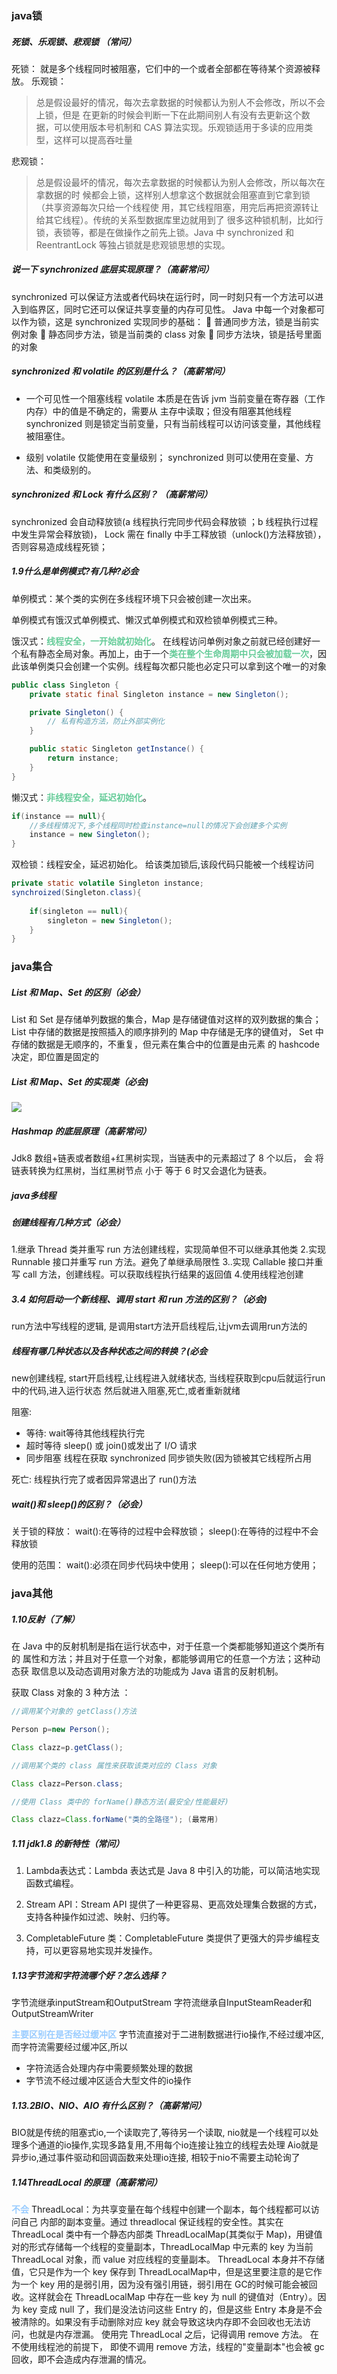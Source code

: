 



### java锁

##### 死锁、乐观锁、悲观锁 （常问）
死锁： 就是多个线程同时被阻塞，它们中的一个或者全部都在等待某个资源被释放。
乐观锁： 
>总是假设最好的情况，每次去拿数据的时候都认为别人不会修改，所以不会上锁，但是 在更新的时候会判断一下在此期间别人有没有去更新这个数据，可以使用版本号机制和 CAS 算法实现。乐观锁适用于多读的应用类型，这样可以提高吞吐量


悲观锁： 
>总是假设最坏的情况，每次去拿数据的时候都认为别人会修改，所以每次在拿数据的时 候都会上锁，这样别人想拿这个数据就会阻塞直到它拿到锁（共享资源每次只给一个线程使 用，其它线程阻塞，用完后再把资源转让给其它线程）。传统的关系型数据库里边就用到了 很多这种锁机制，比如行锁，表锁等，都是在做操作之前先上锁。Java 中 synchronized 和 ReentrantLock 等独占锁就是悲观锁思想的实现。


##### 说一下 synchronized 底层实现原理？（高薪常问）
synchronized 可以保证方法或者代码块在运行时，同一时刻只有一个方法可以进 入到临界区，同时它还可以保证共享变量的内存可见性。 Java 中每一个对象都可以作为锁，这是 synchronized 实现同步的基础：
 普通同步方法，锁是当前实例对象
 静态同步方法，锁是当前类的 class 对象
 同步方法块，锁是括号里面的对象


##### synchronized 和 volatile 的区别是什么？（高薪常问）
* 一个可见性一个阻塞线程
volatile 本质是在告诉 jvm 当前变量在寄存器（工作内存）中的值是不确定的，需要从 主存中读取；但没有阻塞其他线程
synchronized 则是锁定当前变量，只有当前线程可以访问该变量，其他线程被阻塞住。

* 级别
volatile 仅能使用在变量级别；
synchronized 则可以使用在变量、方法、和类级别的。 

##### synchronized 和 Lock 有什么区别？ （高薪常问） 
synchronized 会自动释放锁(a 线程执行完同步代码会释放锁 ；b 线程执行过程中发生异常会释放锁)，
Lock 需在 finally 中手工释放锁（unlock()方法释放锁），否则容易造成线程死锁；

##### 1.9什么是单例模式?有几种?必会

单例模式：某个类的实例在多线程环境下只会被创建一次出来。

单例模式有饿汉式单例模式、懒汉式单例模式和双检锁单例模式三种。

饿汉式：<font color=#66CC99 style=" font-weight:bold;">线程安全，一开始就初始化</font>。
在线程访问单例对象之前就已经创建好一个私有静态全局对象。再加上，由于一个<font color=#66CC99 style=" font-weight:bold;">类在整个生命周期中只会被加载一次</font>，因此该单例类只会创建一个实例。线程每次都只能也必定只可以拿到这个唯一的对象
```java
public class Singleton {
    private static final Singleton instance = new Singleton();

    private Singleton() {
        // 私有构造方法，防止外部实例化
    }

    public static Singleton getInstance() {
        return instance;
    }
}
```
懒汉式：<font color=#66CC99 style=" font-weight:bold;">非线程安全，延迟初始化</font>。
```java
if(instance == null){
	//多线程情况下,多个线程同时检查instance=null的情况下会创建多个实例
	instance = new Singleton();
}
```

双检锁：线程安全，延迟初始化。
给该类加锁后,该段代码只能被一个线程访问
```java
private static volatile Singleton instance;
synchroized(Singleton.class){
	
	if(singleton == null){
		singleton = new Singleton();
	}
}
```


### java集合

##### List 和 Map、Set 的区别（必会）
List 和 Set 是存储单列数据的集合，Map 是存储键值对这样的双列数据的集合；
List 中存储的数据是按照插入的顺序排列的
Map 中存储是无序的键值对， 
Set 中存储的数据是无顺序的，不重复，但元素在集合中的位置是由元素 的 hashcode 决定，即位置是固定的

##### List 和 Map、Set 的实现类（必会)
![](img/Pasted%20image%2020240414134114.png)


##### Hashmap 的底层原理（高薪常问）
Jdk8 数组+链表或者数组+红黑树实现，当链表中的元素超过了 8 个以后， 会 将链表转换为红黑树，当红黑树节点 小于 等于 6 时又会退化为链表。

##### java多线程

##### 创建线程有几种方式（必会） 
1.继承 Thread 类并重写 run 方法创建线程，实现简单但不可以继承其他类 
2.实现 Runnable 接口并重写 run 方法。避免了单继承局限性 
3..实现 Callable 接口并重写 call 方法，创建线程。可以获取线程执行结果的返回值
4.使用线程池创建

##### 3.4 如何启动一个新线程、调用 start 和 run 方法的区别？（必会)
run方法中写线程的逻辑,
是调用start方法开启线程后,让jvm去调用run方法的

##### 线程有哪几种状态以及各种状态之间的转换？(必会
new创建线程,
start开启线程,让线程进入就绪状态,
当线程获取到cpu后就运行run中的代码,进入运行状态
然后就进入阻塞,死亡,或者重新就绪

阻塞:
* 等待:
	wait等待其他线程执行完
* 超时等待
	sleep() 或 join()或发出了 I/O 请求
* 同步阻塞
	线程在获取 synchronized 同步锁失败(因为锁被其它线程所占用

死亡:
线程执行完了或者因异常退出了 run()方法

##### wait()和 sleep()的区别？（必会）
关于锁的释放： 
wait():在等待的过程中会释放锁； 
sleep():在等待的过程中不会释放锁 

使用的范围： 
wait():必须在同步代码块中使用； 
sleep():可以在任何地方使用； 


### java其他

##### 1.10反射（了解）

在 Java 中的反射机制是指在运行状态中，对于任意一个类都能够知道这个类所有的
属性和方法；并且对于任意一个对象，都能够调用它的任意一个方法；这种动态获
取信息以及动态调用对象方法的功能成为 Java 语言的反射机制。

获取 Class 对象的 3 种方法 ：
```java
//调用某个对象的 getClass()方法

Person p=new Person();

Class clazz=p.getClass();

//调用某个类的 class 属性来获取该类对应的 Class 对象

Class clazz=Person.class;

//使用 Class 类中的 forName()静态方法(最安全/性能最好)

Class clazz=Class.forName("类的全路径"); (最常用)
```


##### 1.11 jdk1.8 的新特性（常问）

1. Lambda表达式：Lambda 表达式是 Java 8 中引入的功能，可以简洁地实现函数式编程。

2. Stream API：Stream API 提供了一种更容易、更高效处理集合数据的方式，支持各种操作如过滤、映射、归约等。

3. CompletableFuture 类：CompletableFuture 类提供了更强大的异步编程支持，可以更容易地实现并发操作。



##### 1.13字节流和字符流哪个好？怎么选择？
字节流继承inputStream和OutputStream
字符流继承自InputSteamReader和OutputStreamWriter

<font color=#99CCFF style=" font-weight:bold;">主要区别在是否经过缓冲区</font>
字节流直接对于二进制数据进行io操作,不经过缓冲区,而字符流需要经过缓冲区,所以
* 字符流适合处理内存中需要频繁处理的数据
* 字节流不经过缓冲区适合大型文件的io操作


##### 1.13.2BIO、NIO、AIO 有什么区别？（高薪常问）

BIO就是传统的阻塞式io,一个读取完了,等待另一个读取,
nio就是一个线程可以处理多个通道的io操作,实现多路复用,不用每个io连接让独立的线程去处理
Aio就是异步io,通过事件驱动和回调函数来处理io连接, 相较于nio不需要主动轮询了




##### 1.14ThreadLocal 的原理（高薪常问）

<font color=#99CCFF style=" font-weight:bold;">不会</font>
ThreadLocal：为共享变量在每个线程中创建一个副本，每个线程都可以访问自己
内部的副本变量。通过 threadlocal 保证线程的安全性。其实在 ThreadLocal 类中有一个静态内部类 ThreadLocalMap(其类似于 Map)，用键值对的形式存储每一个线程的变量副本，ThreadLocalMap 中元素的 key 为当前ThreadLocal 对象，而 value 对应线程的变量副本。
ThreadLocal 本身并不存储值，它只是作为一个 key 保存到 ThreadLocalMap中，但是这里要注意的是它作为一个 key 用的是弱引用，因为没有强引用链，弱引用在 GC的时候可能会被回收。这样就会在 ThreadLocalMap 中存在一些 key 为 null 的键值对（Entry）。因为 key 变成 null 了，我们是没法访问这些 Entry 的，但是这些 Entry 本身是不会被清除的。如果没有手动删除对应 key 就会导致这块内存即不会回收也无法访问，也就是内存泄漏。
使用完 ThreadLocal 之后，记得调用 remove 方法。 在不使用线程池的前提下，
即使不调用 remove 方法，线程的"变量副本"也会被 gc 回收，即不会造成内存泄漏的情况。


